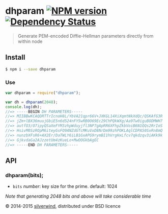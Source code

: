 # dhparam [![NPM version](https://img.shields.io/npm/v/dhparam.svg?style=flat)](https://www.npmjs.org/package/dhparam) [![Dependency Status](http://img.shields.io/david/silverwind/dhparam.svg?style=flat)](https://david-dm.org/silverwind/dhparam)
> Generate PEM-encoded Diffie-Hellman parameters directly from within node

## Install
```bash
$ npm i --save dhparam
```
### Use
```js
var dhparam = require("dhparam");

var dh = dhparam(2048);
console.log(dh);
//=> -----BEGIN DH PARAMETERS-----
//=> MIIBBwKCAQDRTTrIcnoH8L/YbVA21qpr66V+JXKGL14XiXqmtNkXdQc/QSKAfG3R
//=> jZm+lBX36muujGbiE5n6d524nFY5wRB0O69Ec29ChPQkWXg/Aa9Tw0iguBODMWH7
//=> autfO3/O7ipyQSaXeFYM3zhpWduyjfl3NP7gApRR6XFhpZkbVoiB6N1QQs2RrIoS
//=> HsivM0SzROpM6iteyGsFO9ANZdGTcMKuVxD8NrDm99zhPOKLAqlCDPA50SxRn8mQ
//=> nunzbXFsR6+AX2Er/DaTWLY6iLB1GxAPG9rymBI1hVrgHxLfcv7qkdzqv3iAKk9k
//=> GjkvdaGa2AJzzetUm4zKueLo+MwOOGkbAgEC
//=> -----END DH PARAMETERS-----
```
## API
### dhparam(bits);
- `bits` *number*: key size for the prime. default: 1024

*Note that generating 2048 bits and above will take considerable time*

© 2014-2015 [silverwind](https://github.com/silverwind), distributed under BSD licence
